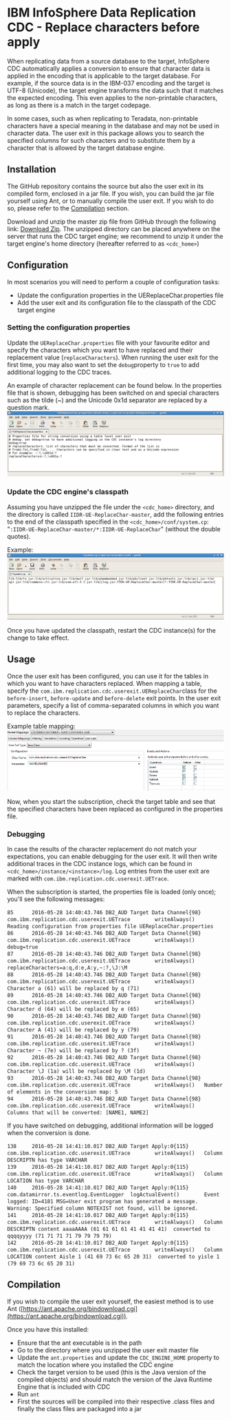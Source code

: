 # IBM InfoSphere Data Replication CDC - Replace characters before apply

When replicating data from a source database to the target, InfoSphere CDC automatically applies a conversion to ensure that character data is applied in the encoding that is applicable to the target database. For example, if the source data is in the IBM-037 encoding and the target is UTF-8 (Unicode), the target engine transforms the data such that it matches the expected encoding. This even applies to the non-printable characters, as long as there is a match in the target codepage.


In some cases, such as when replicating to Teradata, non-printable characters have a special meaning in the database and may not be used in character data. The user exit in this package allows you to search the specified columns for such characters and to substitute them by a character that is allowed by the target database engine.

## Installation
The GitHub repository contains the source but also the user exit in its compiled form, enclosed in a jar file. If you wish, you can build the jar file yourself using Ant, or to manually compile the user exit. If you wish to do so, please refer to the [Compilation](#Compilation) section.

Download and unzip the master zip file from GitHub through the following link: [Download Zip](https://github.com/fketelaars/IIDR-UE-ReplaceChar/archive/master.zip). The unzipped directory can be placed anywhere on the server that runs the CDC target engine; we recommend to unzip it under the target engine's home directory (hereafter referred to as `<cdc_home>`)

## Configuration
In most scenarios you will need to perform a couple of configuration tasks:
- Update the configuration properties in the UEReplaceChar.properties file
- Add the user exit and its configuration file to the classpath of the CDC target engine

### Setting the configuration properties
Update the `UEReplaceChar.properties` file with your favourite editor and specify the characters which you want to have replaced and their replacement value (`replaceCharacters`). When running the user exit for the first time, you may also want to set the `debug`property to `true` to add additional logging to the CDC traces.

An example of character replacement can be found below. In the properties file that is shown, debugging has been switched on and special characters such as the tilde (~) and the Unicode 0x1d separator are replaced by a question mark.
![User Exit Properties](Documentation/images/UEReplaceChar_Properties.png)

### Update the CDC engine's classpath
Assuming you have unzipped the file under the `<cdc_home>` directory, and the directory is called `IIDR-UE-ReplaceChar-master`, add the following entries to the end of the classpath specified in the `<cdc_home>/conf/system.cp`: "`:IIDR-UE-ReplaceChar-master/*:IIDR-UE-ReplaceChar`" (without the double quotes).

Example:
 ![Update Classpath](Documentation/images/Update_Classpath.png)

Once you have updated the classpath, restart the CDC instance(s) for the change to take effect.

## Usage
Once the user exit has been configured, you can use it for the tables in which you want to have characters replaced. When mapping a table, specify the `com.ibm.replication.cdc.userexit.UEReplaceChar`class for the `before-insert`, `before-update` and `before-delete` exit points. In the user exit parameters, specify a list of comma-separated columns in which you want to replace the characters.

Example table mapping:
 ![Table Mapping User Exit](Documentation/images/Table_Mapping_User_Exit.png)


Now, when you start the subscription, check the target table and see that the specified characters have been replaced as configured in the properties file.

### Debugging
In case the results of the character replacement do not match your expectations, you can enable debugging for the user exit. It will then write additional traces in the CDC instance logs, which can be found in `<cdc_home>/instance/<instance>/log`. Log entries from the user exit are marked with `com.ibm.replication.cdc.userexit.UETrace`.

When the subscription is started, the properties file is loaded (only once); you'll see the following messages:

    85      2016-05-28 14:40:43.746 DB2_AUD Target Data Channel{98} com.ibm.replication.cdc.userexit.UETrace        writeAlways()   Reading configuration from properties file UEReplaceChar.properties
    86      2016-05-28 14:40:43.746 DB2_AUD Target Data Channel{98} com.ibm.replication.cdc.userexit.UETrace        writeAlways()   debug=true
    87      2016-05-28 14:40:43.746 DB2_AUD Target Data Channel{98} com.ibm.replication.cdc.userexit.UETrace        writeAlways()   replaceCharacters=a:q,d:e,A:y,~:?,\J:\M
    88      2016-05-28 14:40:43.746 DB2_AUD Target Data Channel{98} com.ibm.replication.cdc.userexit.UETrace        writeAlways()   Character a (61) will be replaced by q (71)
    89      2016-05-28 14:40:43.746 DB2_AUD Target Data Channel{98} com.ibm.replication.cdc.userexit.UETrace        writeAlways()   Character d (64) will be replaced by e (65)
    90      2016-05-28 14:40:43.746 DB2_AUD Target Data Channel{98} com.ibm.replication.cdc.userexit.UETrace        writeAlways()   Character A (41) will be replaced by y (79)
    91      2016-05-28 14:40:43.746 DB2_AUD Target Data Channel{98} com.ibm.replication.cdc.userexit.UETrace        writeAlways()   Character ~ (7e) will be replaced by ? (3f)
    92      2016-05-28 14:40:43.746 DB2_AUD Target Data Channel{98} com.ibm.replication.cdc.userexit.UETrace        writeAlways()   Character \J (1a) will be replaced by \M (1d)
    93      2016-05-28 14:40:43.746 DB2_AUD Target Data Channel{98} com.ibm.replication.cdc.userexit.UETrace        writeAlways()   Number of elements in the conversion map: 5
    94      2016-05-28 14:40:43.746 DB2_AUD Target Data Channel{98} com.ibm.replication.cdc.userexit.UETrace        writeAlways()   Columns that will be converted: [NAME1, NAME2]
 
If you have switched on debugging, additional information will be logged when the conversion is done.

    138     2016-05-28 14:41:10.017 DB2_AUD Target Apply:0{115}     com.ibm.replication.cdc.userexit.UETrace        writeAlways()   Column DESCRIPTN has type VARCHAR
    139     2016-05-28 14:41:10.017 DB2_AUD Target Apply:0{115}     com.ibm.replication.cdc.userexit.UETrace        writeAlways()   Column LOCATION has type VARCHAR
    140     2016-05-28 14:41:10.017 DB2_AUD Target Apply:0{115}     com.datamirror.ts.eventlog.EventLogger  logActualEvent()        Event logged: ID=4181 MSG=User exit program has generated a message. Warning: Specified column NOTEXIST not found, will be ignored.
    141     2016-05-28 14:41:10.017 DB2_AUD Target Apply:0{115}     com.ibm.replication.cdc.userexit.UETrace        writeAlways()   Column DESCRIPTN content aaaaAAAA (61 61 61 61 41 41 41 41)  converted to qqqqyyyy (71 71 71 71 79 79 79 79)
    142     2016-05-28 14:41:10.017 DB2_AUD Target Apply:0{115}     com.ibm.replication.cdc.userexit.UETrace        writeAlways()   Column LOCATION content Aisle 1 (41 69 73 6c 65 20 31)  converted to yisle 1 (79 69 73 6c 65 20 31)

## Compilation
If you wish to compile the user exit yourself, the easiest method is to use Ant ([https://ant.apache.org/bindownload.cgi](https://ant.apache.org/bindownload.cgi)). 


Once you have this installed:
- Ensure that the ant executable is in the path
- Go to the directory where you unzipped the user exit master file
- Update the `ant.properties` and update the `CDC_ENGINE_HOME` property to match the location where you installed the CDC engine
- Check the target version to be used (this is the Java version of the compiled objects) and should match the version of the Java Runtime Engine that is included with CDC
- Run `ant`
- First the sources will be compiled into their respective .class files and finally the class files are packaged into a jar 


